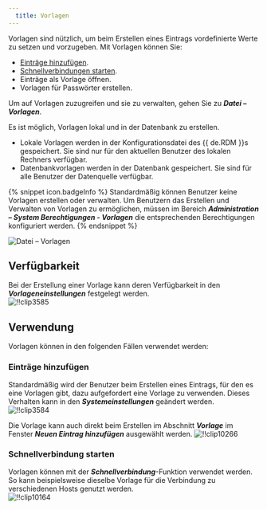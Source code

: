 ```yaml
---
  title: Vorlagen
---
```

Vorlagen sind nützlich, um beim Erstellen eines Eintrags vordefinierte Werte zu setzen und vorzugeben. Mit Vorlagen können Sie:  

* [Einträge hinzufügen](#einträge-hinzufügen).
* [Schnellverbindungen starten](#schnellverbindung-starten). 
* Einträge als Vorlage öffnen.
* Vorlagen für Passwörter erstellen.

Um auf Vorlagen zuzugreifen und sie zu verwalten, gehen Sie zu ***Datei – Vorlagen***.  

Es ist möglich, Vorlagen lokal und in der Datenbank zu erstellen.

* Lokale Vorlagen werden in der Konfigurationsdatei des {{ de.RDM }}s gespeichert. Sie sind nur für den aktuellen Benutzer des lokalen Rechners verfügbar. 
* Datenbankvorlagen werden in der Datenbank gespeichert. Sie sind für alle Benutzer der Datenquelle verfügbar. 

{% snippet icon.badgeInfo %} 
Standardmäßig können Benutzer keine Vorlagen erstellen oder verwalten. Um Benutzern das Erstellen und Verwalten von Vorlagen zu ermöglichen, müssen im Bereich ***Administration – System Berechtigungen - Vorlagen*** die entsprechenden Berechtigungen konfiguriert werden. 
{% endsnippet %}
 
![Datei – Vorlagen](https://webdevolutions.azureedge.net/docs/de/rdm/windows/clip10235.png) 

## Verfügbarkeit 

Bei der Erstellung einer Vorlage kann deren Verfügbarkeit in den ***Vorlageneinstellungen*** festgelegt werden.  
![!!clip3585](https://webdevolutions.azureedge.net/docs/de/rdm/windows/clip3585.png) 

## Verwendung 

Vorlagen können in den folgenden Fällen verwendet werden: 

### Einträge hinzufügen

Standardmäßig wird der Benutzer beim Erstellen eines Eintrags, für den es eine Vorlagen gibt, dazu aufgefordert eine Vorlage zu verwenden. Dieses Verhalten kann in den ***Systemeinstellungen*** geändert werden.  
![!!clip3584](https://webdevolutions.azureedge.net/docs/de/rdm/windows/clip3584.png) 

Die Vorlage kann auch direkt beim Erstellen im Abschnitt ***Vorlage*** im Fenster ***Neuen Eintrag hinzufügen*** ausgewählt werden.
![!!clip10266](https://webdevolutions.azureedge.net/docs/de/rdm/windows/clip10266.png) 

### Schnellverbindung starten 

Vorlagen können mit der ***Schnellverbindung***-Funktion verwendet werden. So kann beispielsweise dieselbe Vorlage für die Verbindung zu verschiedenen Hosts genutzt werden.  
![!!clip10164](https://webdevolutions.azureedge.net/docs/de/rdm/windows/clip10164.png) 

